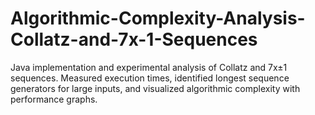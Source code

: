 # Algorithmic-Complexity-Analysis-Collatz-and-7x-1-Sequences
Java implementation and experimental analysis of Collatz and 7x±1 sequences. Measured execution times, identified longest sequence generators for large inputs, and visualized algorithmic complexity with performance graphs.

